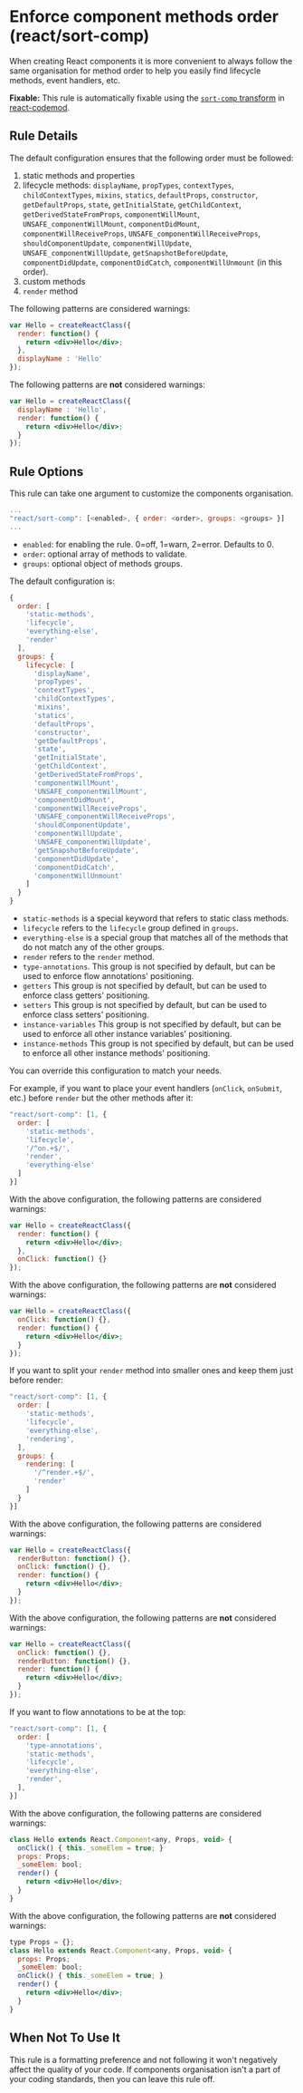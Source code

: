 # Enforce component methods order (react/sort-comp)

When creating React components it is more convenient to always follow the same organisation for method order to help you easily find lifecycle methods, event handlers, etc.

**Fixable:** This rule is automatically fixable using the [`sort-comp` transform](https://github.com/reactjs/react-codemod/blob/master/transforms/sort-comp.js) in [react-codemod](https://www.npmjs.com/package/react-codemod).

## Rule Details

The default configuration ensures that the following order must be followed:

  1. static methods and properties
  2. lifecycle methods: `displayName`, `propTypes`, `contextTypes`, `childContextTypes`, `mixins`, `statics`, `defaultProps`, `constructor`, `getDefaultProps`, `state`, `getInitialState`, `getChildContext`, `getDerivedStateFromProps`, `componentWillMount`, `UNSAFE_componentWillMount`, `componentDidMount`, `componentWillReceiveProps`, `UNSAFE_componentWillReceiveProps`, `shouldComponentUpdate`, `componentWillUpdate`, `UNSAFE_componentWillUpdate`, `getSnapshotBeforeUpdate`, `componentDidUpdate`, `componentDidCatch`, `componentWillUnmount` (in this order).
  3. custom methods
  4. `render` method

The following patterns are considered warnings:

```jsx
var Hello = createReactClass({
  render: function() {
    return <div>Hello</div>;
  },
  displayName : 'Hello'
});
```

The following patterns are **not** considered warnings:

```jsx
var Hello = createReactClass({
  displayName : 'Hello',
  render: function() {
    return <div>Hello</div>;
  }
});
```

## Rule Options

This rule can take one argument to customize the components organisation.

```js
...
"react/sort-comp": [<enabled>, { order: <order>, groups: <groups> }]
...
```

* `enabled`: for enabling the rule. 0=off, 1=warn, 2=error. Defaults to 0.
* `order`: optional array of methods to validate.
* `groups`: optional object of methods groups.

The default configuration is:

```js
{
  order: [
    'static-methods',
    'lifecycle',
    'everything-else',
    'render'
  ],
  groups: {
    lifecycle: [
      'displayName',
      'propTypes',
      'contextTypes',
      'childContextTypes',
      'mixins',
      'statics',
      'defaultProps',
      'constructor',
      'getDefaultProps',
      'state',
      'getInitialState',
      'getChildContext',
      'getDerivedStateFromProps',
      'componentWillMount',
      'UNSAFE_componentWillMount',
      'componentDidMount',
      'componentWillReceiveProps',
      'UNSAFE_componentWillReceiveProps',
      'shouldComponentUpdate',
      'componentWillUpdate',
      'UNSAFE_componentWillUpdate',
      'getSnapshotBeforeUpdate',
      'componentDidUpdate',
      'componentDidCatch',
      'componentWillUnmount'
    ]
  }
}
```

* `static-methods` is a special keyword that refers to static class methods.
* `lifecycle` refers to the `lifecycle` group defined in `groups`.
* `everything-else` is a special group that matches all of the methods that do not match any of the other groups.
* `render` refers to the `render` method.
* `type-annotations`. This group is not specified by default, but can be used to enforce flow annotations' positioning.
* `getters` This group is not specified by default, but can be used to enforce class getters' positioning.
* `setters` This group is not specified by default, but can be used to enforce class setters' positioning.
* `instance-variables` This group is not specified by default, but can be used to enforce all other instance variables' positioning.
* `instance-methods` This group is not specified by default, but can be used to enforce all other instance methods' positioning.

You can override this configuration to match your needs.

For example, if you want to place your event handlers (`onClick`, `onSubmit`, etc.) before `render` but the other methods after it:

```js
"react/sort-comp": [1, {
  order: [
    'static-methods',
    'lifecycle',
    '/^on.+$/',
    'render',
    'everything-else'
  ]
}]
```

With the above configuration, the following patterns are considered warnings:

```jsx
var Hello = createReactClass({
  render: function() {
    return <div>Hello</div>;
  },
  onClick: function() {}
});
```

With the above configuration, the following patterns are **not** considered warnings:

```jsx
var Hello = createReactClass({
  onClick: function() {},
  render: function() {
    return <div>Hello</div>;
  }
});
```

If you want to split your `render` method into smaller ones and keep them just before render:

```js
"react/sort-comp": [1, {
  order: [
    'static-methods',
    'lifecycle',
    'everything-else',
    'rendering',
  ],
  groups: {
    rendering: [
      '/^render.+$/',
      'render'
    ]
  }
}]
```

With the above configuration, the following patterns are considered warnings:

```jsx
var Hello = createReactClass({
  renderButton: function() {},
  onClick: function() {},
  render: function() {
    return <div>Hello</div>;
  }
});
```

With the above configuration, the following patterns are **not** considered warnings:

```jsx
var Hello = createReactClass({
  onClick: function() {},
  renderButton: function() {},
  render: function() {
    return <div>Hello</div>;
  }
});
```

If you want to flow annotations to be at the top:

```js
"react/sort-comp": [1, {
  order: [
    'type-annotations',
    'static-methods',
    'lifecycle',
    'everything-else',
    'render',
  ],
}]
```

With the above configuration, the following patterns are considered warnings:

```jsx
class Hello extends React.Component<any, Props, void> {
  onClick() { this._someElem = true; }
  props: Props;
  _someElem: bool;
  render() {
    return <div>Hello</div>;
  }
}
```

With the above configuration, the following patterns are **not** considered warnings:

```jsx
type Props = {};
class Hello extends React.Component<any, Props, void> {
  props: Props;
  _someElem: bool;
  onClick() { this._someElem = true; }
  render() {
    return <div>Hello</div>;
  }
}
```

## When Not To Use It

This rule is a formatting preference and not following it won't negatively affect the quality of your code. If components organisation isn't a part of your coding standards, then you can leave this rule off.
